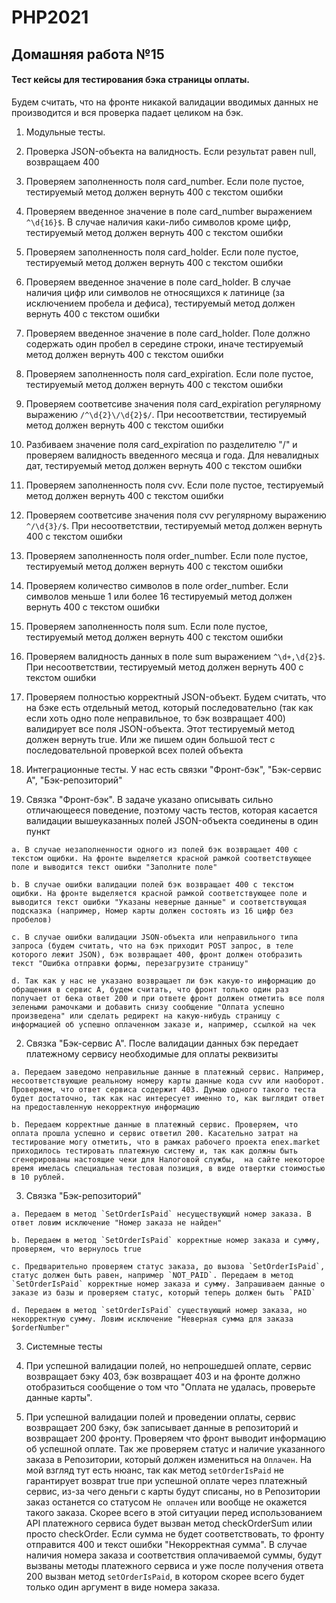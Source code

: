 # PHP2021

## Домашняя работа №15

#### Тест кейсы для тестирования бэка страницы оплаты.

Будем считать, что на фронте никакой валидации вводимых данных не производится и вся проверка падает целиком на бэк.

1. Модульные тесты.

  1. Проверка JSON-объекта на валидность. Если результат равен null, возвращаем 400

  2. Проверяем заполненность поля card_number. Если поле пустое, тестируемый метод должен вернуть 400 с текстом ошибки

  3. Проверяем введенное значение в поле card_number выражением `^\d{16}$`. В случае наличия каки-либо символов кроме цифр, тестируемый метод должен вернуть 400 с текстом ошибки

  5. Проверяем заполненность поля card_holder. Если поле пустое, тестируемый метод должен вернуть 400 с текстом ошибки

  6. Проверяем введенное значение в поле card_holder. В случае наличия цифр или символов не относящихся к латинице (за исключением пробела и дефиса), тестируемый метод должен вернуть 400 с текстом ошибки

  7. Проверяем введенное значение в поле card_holder. Поле должно содержать один пробел в середине строки, иначе тестируемый метод должен вернуть 400 с текстом ошибки

  8. Проверяем заполненность поля card_expiration. Если поле пустое, тестируемый метод должен вернуть 400 с текстом ошибки

  9. Проверяем соответсиве значения поля card_expiration регулярному выражению ``/^\d{2}\/\d{2}$/``.
  При несоответствии, тестируемый метод должен вернуть 400 с текстом ошибки

  10. Разбиваем значение поля card_expiration по разделителю "/" и проверяем валидность введенного месяца и года. Для невалидных дат, тестируемый метод должен вернуть 400 с текстом ошибки

  11. Проверяем заполненность поля cvv. Если поле пустое, тестируемый метод должен вернуть 400 с текстом ошибки

  12. Проверяем соответсиве значения поля cvv регулярному выражению `^/\d{3}/$`.
  При несоответствии, тестируемый метод должен вернуть 400 с текстом ошибки

  13. Проверяем заполненность поля order_number. Если поле пустое, тестируемый метод должен вернуть 400 с текстом ошибки

  14. Проверяем количество символов в поле order_number. Если символов меньше 1 или более 16 тестируемый метод должен вернуть 400 с текстом ошибки

  15. Проверяем заполненность поля sum. Если поле пустое, тестируемый метод должен вернуть 400 с текстом ошибки

  16. Проверяем валидность данных в поле sum выражением `^\d+,\d{2}$`. При несоответствии, тестируемый метод должен вернуть 400 с текстом ошибки

  17. Проверяем полностью корректный JSON-объект. Будем считать, что на бэке есть отдельный метод, который последовательно (так как если хоть одно поле неправильное, то бэк возвращает 400) валидирует все поля JSON-объекта. Этот тестируемый метод должен вернуть true. Или же пишем один большой тест с последовательной проверкой всех полей объекта

2. Интеграционные тесты. У нас есть связки "Фронт-бэк", "Бэк-сервис А", "Бэк-репозиторий"

  1. Связка "Фронт-бэк". В задаче указано описывать сильно отличающееся поведение, поэтому часть тестов, которая касается валидации вышеуказанных полей JSON-объекта соединены в один пункт

    a. В случае незаполненности одного из полей бэк возвращает 400 с текстом ощибки. На фронте выделяется красной рамкой соответствующее поле и выводится текст ошибки "Заполните поле"

    b. В случае ошибки валидации полей бэк возвращает 400 с текстом ощибки. На фронте выделяется красной рамкой соответствующее поле и выводится текст ошибки "Указаны неверные данные" и соответствующая подсказка (например, Номер карты должен состоять из 16 цифр без пробелов)

    c. В случае ошибки валидации JSON-объекта или неправильного типа запроса (будем считать, что на бэк приходит POST запрос, в теле которого лежит JSON), бэк возвращает 400, фронт должен отобразить текст "Ошибка отправки формы, перезагрузите страницу"

    d. Так как у нас не указано возвращает ли бэк какую-то информацию до обращения в сервис А, будем считать, что фронт только один раз получает от бека ответ 200 и при ответе фронт должен отметить все поля зелеными рамочками и добавить снизу сообщение "Олпата успешно произведена" или сделать редирект на какую-нибудь страницу с информацией об успешно оплаченном заказе и, например, ссылкой на чек

  2. Связка "Бэк-сервис А". После валидации данных бэк передает платежному сервису необходимые для оплаты реквизиты

    a. Передаем заведомо неправильные данные в платежный сервис. Например, несоответствующие реальному номеру карты данные кода cvv или наоборот. Проверяем, что ответ сервиса содержит 403. Думаю одного такого теста будет достаточно, так как нас интересует именно то, как выглядит ответ на предоставленную некорректную информацию

    b. Передаем корректные данные в платежный сервис. Проверяем, что оплата прошла успешно и сервис ответил 200. Касательно затрат на тестирование могу отметить, что в рамках рабочего проекта enex.market приходилось тестировать платежную систему и, так как должны быть сгенерированы настоящие чеки для Налоговой службы,  на сайте некоторое время имелась специальная тестовая позиция, в виде отвертки стоимостью в 10 рублей.

  3. Связка "Бэк-репозиторий"

    a. Передаем в метод `SetOrderIsPaid` несуществующий номер заказа. В ответ ловим исключение "Номер заказа не найден"

    b. Передаем в метод `SetOrderIsPaid` корректные номер заказа и сумму, проверяем, что вернулось true

    c. Предварительно проверяем статус заказа, до вызова `SetOrderIsPaid`, статус должен быть равен, например `NOT_PAID`. Передаем в метод `SetOrderIsPaid` корректные номер заказа и сумму. Запрашиваем данные о заказе из базы и проверяем статус, который теперь должен быть `PAID`

    d. Передаем в метод `setOrderIsPaid` существующий номер заказа, но некорректную сумму. Ловим исключение "Неверная сумма для заказа $orderNumber"


3. Системные тесты

  1. При успешной валидации полей, но непрошедшей оплате, сервис возвращает бэку 403, бэк возвращает 403 и на фронте должно отобразиться сообщение о том что "Оплата не удалась, проверьте данные карты".

  2. При успешной валидации полей и проведении оплаты, сервис возвращает 200 бэку, бэк записывает данные в репозиторий и возвращает 200 фронту. Проверяем что фронт выводит информацию об успешной оплате. Так же проверяем статус и  наличие указанного заказа в Репозитории, который должен измениться на `Оплачен`. На мой взгляд тут есть нюанс, так как метод `setOrderIsPaid` не гарантирует возврат true при успешной оплате через платежный сервис, из-за чего деньги с карты будут списаны, но в Репозитории заказ останется со статусом `Не оплачен` или вообще не окажется такого заказа. Скорее всего в этой ситуации перед использованием API платежного сервиса будет вызван метод checkOrderSum илии просто checkOrder. Если сумма не будет соответствовать, то фронту отправится 400 и текст ошибки "Некорректная сумма". В случае наличия номера заказа и соответствия оплачиваемой суммы, будут вызваны методы платежного сервиса и уже после получения ответа 200 вызван метод `setOrderIsPaid`, в котором скорее всего будет только один аргумент в виде номера заказа.
